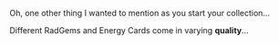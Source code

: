 Oh, one other thing I wanted to mention as you start your collection…

Different RadGems and Energy Cards come in varying **quality**...
